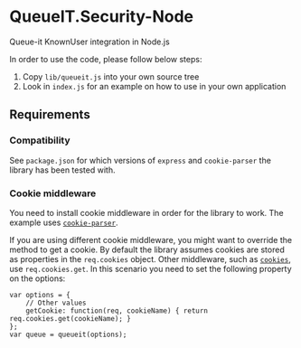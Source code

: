 # QueueIT.Security-Node

Queue-it KnownUser integration in Node.js

In order to use the code, please follow below steps:

1. Copy `lib/queueit.js` into your own source tree
2. Look in `index.js` for an example on how to use in your own application

## Requirements

### Compatibility

See `package.json` for which versions of `express` and `cookie-parser` the library has been tested with.

### Cookie middleware

You need to install cookie middleware in order for the library to work. The example uses [`cookie-parser`](https://www.npmjs.com/package/cookie-parser).

If you are using different cookie middleware, you might want to override the method to get a cookie. 
By default the library assumes cookies are stored as properties in the `req.cookies` object.
Other middleware, such as [`cookies`](https://www.npmjs.com/package/cookies), use `req.cookies.get`.
In this scenario you need to set the following property on the options:

    var options = {
        // Other values
        getCookie: function(req, cookieName) { return req.cookies.get(cookieName); }
    };
    var queue = queueit(options);
